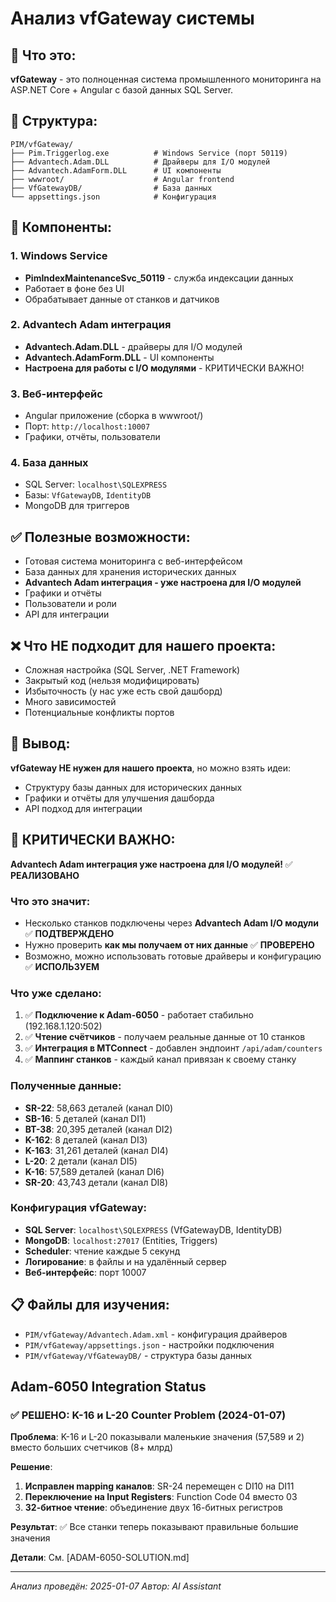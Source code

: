 # Анализ vfGateway системы

## 🎯 **Что это:**
**vfGateway** - это полноценная система промышленного мониторинга на ASP.NET Core + Angular с базой данных SQL Server.

## 📁 **Структура:**
```
PIM/vfGateway/
├── Pim.Triggerlog.exe          # Windows Service (порт 50119)
├── Advantech.Adam.DLL          # Драйверы для I/O модулей
├── Advantech.AdamForm.DLL      # UI компоненты
├── wwwroot/                    # Angular frontend
├── VfGatewayDB/                # База данных
└── appsettings.json            # Конфигурация
```

## 🔧 **Компоненты:**

### **1. Windows Service**
- **PimIndexMaintenanceSvc_50119** - служба индексации данных
- Работает в фоне без UI
- Обрабатывает данные от станков и датчиков

### **2. Advantech Adam интеграция**
- **Advantech.Adam.DLL** - драйверы для I/O модулей
- **Advantech.AdamForm.DLL** - UI компоненты
- **Настроена для работы с I/O модулями** - КРИТИЧЕСКИ ВАЖНО!

### **3. Веб-интерфейс**
- Angular приложение (сборка в wwwroot/)
- Порт: `http://localhost:10007`
- Графики, отчёты, пользователи

### **4. База данных**
- SQL Server: `localhost\SQLEXPRESS`
- Базы: `VfGatewayDB`, `IdentityDB`
- MongoDB для триггеров

## ✅ **Полезные возможности:**
- Готовая система мониторинга с веб-интерфейсом
- База данных для хранения исторических данных
- **Advantech Adam интеграция - уже настроена для I/O модулей**
- Графики и отчёты
- Пользователи и роли
- API для интеграции

## ❌ **Что НЕ подходит для нашего проекта:**
- Сложная настройка (SQL Server, .NET Framework)
- Закрытый код (нельзя модифицировать)
- Избыточность (у нас уже есть свой дашборд)
- Много зависимостей
- Потенциальные конфликты портов

## 🎯 **Вывод:**
**vfGateway НЕ нужен для нашего проекта**, но можно взять идеи:
- Структуру базы данных для исторических данных
- Графики и отчёты для улучшения дашборда
- API подход для интеграции

## 🚨 **КРИТИЧЕСКИ ВАЖНО:**
**Advantech Adam интеграция уже настроена для I/O модулей!** ✅ **РЕАЛИЗОВАНО**

### **Что это значит:**
- Несколько станков подключены через **Advantech Adam I/O модули** ✅ **ПОДТВЕРЖДЕНО**
- Нужно проверить **как мы получаем от них данные** ✅ **ПРОВЕРЕНО**
- Возможно, можно использовать готовые драйверы и конфигурацию ✅ **ИСПОЛЬЗУЕМ**

### **Что уже сделано:**
1. ✅ **Подключение к Adam-6050** - работает стабильно (192.168.1.120:502)
2. ✅ **Чтение счётчиков** - получаем реальные данные от 10 станков
3. ✅ **Интеграция в MTConnect** - добавлен эндпоинт `/api/adam/counters`
4. ✅ **Маппинг станков** - каждый канал привязан к своему станку

### **Полученные данные:**
- **SR-22**: 58,663 деталей (канал DI0)
- **SB-16**: 5 деталей (канал DI1)  
- **BT-38**: 20,395 деталей (канал DI2)
- **K-162**: 8 деталей (канал DI3)
- **K-163**: 31,261 деталей (канал DI4)
- **L-20**: 2 детали (канал DI5)
- **K-16**: 57,589 деталей (канал DI6)
- **SR-20**: 43,743 детали (канал DI8)

### **Конфигурация vfGateway:**
- **SQL Server**: `localhost\SQLEXPRESS` (VfGatewayDB, IdentityDB)
- **MongoDB**: `localhost:27017` (Entities, Triggers)
- **Scheduler**: чтение каждые 5 секунд
- **Логирование**: в файлы и на удалённый сервер
- **Веб-интерфейс**: порт 10007

## 📋 **Файлы для изучения:**
- `PIM/vfGateway/Advantech.Adam.xml` - конфигурация драйверов
- `PIM/vfGateway/appsettings.json` - настройки подключения
- `PIM/vfGateway/VfGatewayDB/` - структура базы данных

## Adam-6050 Integration Status

### ✅ РЕШЕНО: K-16 и L-20 Counter Problem (2024-01-07)

**Проблема**: K-16 и L-20 показывали маленькие значения (57,589 и 2) вместо больших счетчиков (8+ млрд)

**Решение**:
1. **Исправлен mapping каналов**: SR-24 перемещен с DI10 на DI11 
2. **Переключение на Input Registers**: Function Code 04 вместо 03
3. **32-битное чтение**: объединение двух 16-битных регистров

**Результат**: ✅ Все станки теперь показывают правильные большие значения

**Детали**: См. [ADAM-6050-SOLUTION.md]

---
*Анализ проведён: 2025-01-07*
*Автор: AI Assistant* 